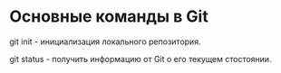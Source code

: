 # Основные команды в Git

git init - инициализация локального репозитория.

git status - получить информацию от Git о его текущем стостоянии.